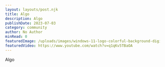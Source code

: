 ```yaml
---
layout: layouts/post.njk
title: Algo
description: Algo
publishDate: 2023-07-03
category: community
author: No Author
minRead: 0
featuredImage: /uploads/images/windows-11-logo-colorful-background-digital-art-4k-wallpaper-uhdpaper.com-127-0-h.jpg
featuredVideo: https://www.youtube.com/watch?v=q1qKv5TBaOA
---
```

A﻿lgo